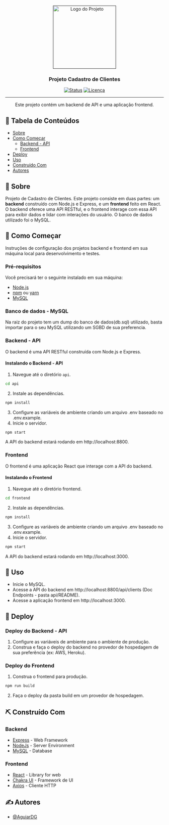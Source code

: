 <p align="center">
  <a href="" rel="noopener">
    <img width=200px height=200px src="https://i.imgur.com/6wj0hh6.jpg" alt="Logo do Projeto">
  </a>
</p>

<h3 align="center">Projeto Cadastro de Clientes</h3>

<div align="center">

[![Status](https://img.shields.io/badge/status-ativo-sucesso.svg)]()
[![Licença](https://img.shields.io/badge/licença-MIT-azul.svg)](/LICENSE)

</div>

---

<p align="center"> Este projeto contém um backend de API e uma aplicação frontend. 
    <br> 
</p>

## 📝 Tabela de Conteúdos

- [Sobre](#sobre)
- [Como Começar](#comecar)
  - [Backend - API](#backend)
  - [Frontend](#frontend)
- [Deploy](#deploy)
- [Uso](#uso)
- [Construído Com](#construido_com)
- [Autores](#autores)

## 🧐 Sobre <a name = "sobre"></a>

Projeto de Cadastro de Clientes.
Este projeto consiste em duas partes: um **backend** construído com Node.js e Express, e um **frontend** feito em React. O backend oferece uma API RESTful, e o frontend interage com essa API para exibir dados e lidar com interações do usuário. O banco de dados utilizado foi o MySQL.

## 🏁 Como Começar <a name = "comecar"></a>

Instruções de configuração dos projetos backend e frontend em sua máquina local para desenvolvimento e testes.

### Pré-requisitos

Você precisará ter o seguinte instalado em sua máquina:

- [Node.js](https://nodejs.org/en/)
- [npm](https://www.npmjs.com/) ou [yarn](https://yarnpkg.com/)
- [MySQL](https://www.mysql.com)

### Banco de dados - MySQL

Na raiz do projeto tem um dump do banco de dados(db.sql) utilizado, basta importar para o seu MySQL utilizando um SGBD de sua preferencia.

### Backend - API <a name="backend"></a>

O backend é uma API RESTful construída com Node.js e Express.

#### Instalando o Backend - API

1. Navegue até o diretório `api`.

```bash
cd api
```

2. Instale as dependências.
```bash
npm install
```

3. Configure as variáveis de ambiente criando um arquivo .env baseado no .env.example.
4. Inicie o servidor.
```bash
npm start
```
A API do backend estará rodando em http://localhost:8800.

### Frontend <a name="frontend"></a>

O frontend é uma aplicação React que interage com a API do backend.

#### Instalando o Frontend

1. Navegue até o diretório frontend.

```bash
cd frontend
```

2. Instale as dependências.
```bash
npm install
```

3. Configure as variáveis de ambiente criando um arquivo .env baseado no .env.example.
4. Inicie o servidor.
```bash
npm start
```
A API do backend estará rodando em http://localhost:3000.

## 🎈 Uso <a name="uso"></a>

- Inicie o MySQL.
- Acesse a API do backend em http://localhost:8800/api/clients (Doc Endpoints - pasta api/README).
- Acesse a aplicação frontend em http://localhost:3000.

## 🚀 Deploy <a name = "Deploy"></a>

### Deploy do Backend - API
1. Configure as variáveis de ambiente para o ambiente de produção.
2. Construa e faça o deploy do backend no provedor de hospedagem de sua preferência (ex: AWS, Heroku).

### Deploy do Frontend
1. Construa o frontend para produção.
```bash
npm run build
```
2. Faça o deploy da pasta build em um provedor de hospedagem.


## ⛏️ Construído Com <a name = "construido_com"></a>

### Backend
- [Express](https://expressjs.com) - Web Framework
- [NodeJs](https://nodejs.org/en/) - Server Environment
- [MySQL](https://www.mysql.com) - Database

### Frontend
- [React](https://react.dev) - Library for web
- [Chakra UI](https://v2.chakra-ui.com) - Framework de UI
- [Axios](https://axios-http.com/docs/intro) - Cliente HTTP


## ✍️ Autores <a name = "autores"></a>

- [@AguiarDG](https://github.com/AguiarDG)
